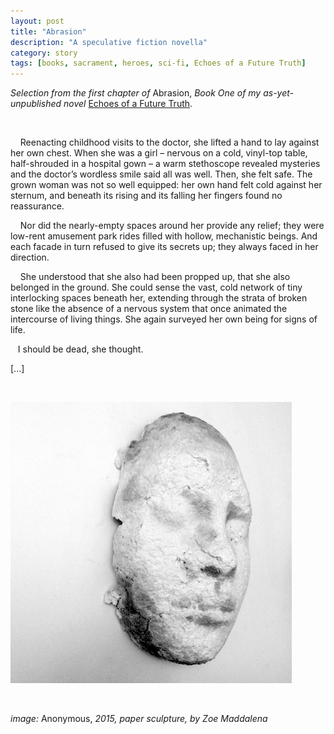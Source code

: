 ```yaml
---
layout: post
title: "Abrasion"
description: "A speculative fiction novella"
category: story
tags: [books, sacrament, heroes, sci-fi, Echoes of a Future Truth]
---
```


*Selection from the first chapter of* Abrasion, *Book One of my as-yet-unpublished novel* [Echoes of a Future Truth](https://www.imby.net/20220116/Echoes-of-a-Future-Truth). 

<p>&nbsp;</p>

 &nbsp; &nbsp; Reenacting childhood visits to the doctor, she lifted a hand to lay against her own chest. When she was a girl – nervous on a cold, vinyl-top table, half-shrouded in a hospital gown – a warm stethoscope revealed mysteries and the doctor’s wordless smile said all was well. Then, she felt safe. The grown woman was not so well equipped: her own hand felt cold against her sternum, and beneath its rising and its falling her fingers found no reassurance.  
 
 &nbsp; &nbsp; Nor did the nearly-empty spaces around her provide any relief; they were low-rent amusement park rides filled with hollow, mechanistic beings. And each facade in turn refused to give its secrets up; they always faced in her direction.  

 &nbsp; &nbsp; She understood that she also had been propped up, that she also belonged in the ground. She could sense the vast, cold network of tiny interlocking spaces beneath her, extending through the strata of broken stone like the absence of a nervous system that once animated the intercourse of living things. She again surveyed her own being for signs of life.
 
 &nbsp; &nbsp;I should be dead, she thought.

[...]

<p>&nbsp;</p>

![](/assets/anonymous-abrasion.jpg) 
<p>&nbsp;</p>

*image:* Anonymous, *2015, paper sculpture, by Zoe Maddalena*
